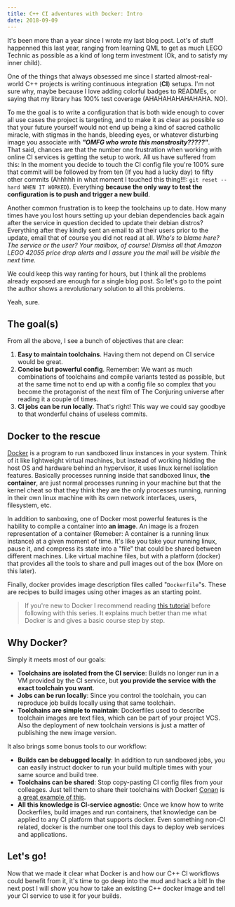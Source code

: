 ```yaml
---
title: C++ CI adventures with Docker: Intro
date: 2018-09-09
---
```


It's been more than a year since I wrote my last blog post. Lot's of stuff happenned this last year, ranging from learning QML to get as much LEGO Technic as possible as a kind of long term investment (Ok, and to satisfy my inner child).  

One of the things that always obsessed me since I started almost-real-world C++ projects is writing continuous integration (**CI**) setups. I'm not sure why, maybe because I love adding colorful badges to READMEs, or saying that my library has 100% test coverage (AHAHAHAHAHAHAHA. NO).  

To me the goal is to write a configuration that is both wide enough to cover all use cases the project is targeting, and to make it as clear as possible so that your future yourself would not end up being a kind of sacred catholic miracle, with stigmas in the hands, bleeding eyes, or whatever disturbing image you associate with ***"OMFG who wrote this monstrosity?????"***.  
That said, chances are that the number one frustration when working with online CI services is getting the setup to work. All us have suffered from this: In the moment you decide to touch the CI config file you're 100% sure that commit will be followed by from ten (If you had a lucky day) to fifty other commits (Ahhhhh in what moment I touched this thing!!!: `git reset --hard WHEN IT WORKED`). Everything **because the only way to test the configuration is to push and trigger a new build**. 

Another common frustration is to keep the toolchains up to date. How many times have you lost hours setting up your debian dependencies back again after the service in question decided to update their debian distros? Everything after they kindly sent an email to all their users prior to the update, email that of course you did not read at all. *Who's to blame here? The service or the user? Your mailbox, of course! Dismiss all that Amazon LEGO 42055 price drop alerts and I assure you the mail will be visible the next time.*

We could keep this way ranting for hours, but I think all the problems already exposed are enough for a single blog post. So let's go to the point the author shows a revolutionary solution to all this problems.

Yeah, sure.

## The goal(s)

From all the above, I see a bunch of objectives that are clear:

 1. **Easy to maintain toolchains**. Having them not depend on CI service would be great.
 2. **Concise but powerful config**. Remember: We want as much combinations of toolchains and compile variants tested as possible, but at the same time not to end up with a config file so complex that you become the protagonist of the next film of The Conjuring universe after reading it a couple of times.
 3. **CI jobs can be run locally**. That's right! This way we could say goodbye to that wonderful chains of useless commits.

## Docker to the rescue

[Docker](https://www.docker.com/) is a program to run sandboxed linux instances in your system. Think of it like lightweight virtual machines, but instead of working hidding the host OS and hardware behind an hypervisor, it uses linux kernel isolation features. Basically processes running inside that sandboxed linux, **the container**, are just normal processes running in your machine but that the kernel cheat so that they think they are the only processes running, running in their own linux machine with its own network interfaces, users, filesystem, etc.

In addition to sanboxing, one of Docker most powerful features is the hability to compile a container into **an image**. An image is a frozen representation of a container (Remeber: A container is a running linux instance) at a given moment of time. It's like you take your running linux, pause it, and compress its state into a "file" that could be shared between different machines. Like virtual machine files, but with a platform (docker) that provides all the tools to share and pull images out of the box (More on this later).

Finally, docker provides image description files called "`Dockerfile`"s. These are recipes to build images using other images as an starting point.

> If you're new to Docker I recommend reading [this tutorial](https://docker-curriculum.com/) before following with this series. It explains much better than me what Docker is and gives a basic course step by step.

## Why Docker?

Simply it meets most of our goals:

 - **Toolchains are isolated from the CI service**: Builds no longer run in a VM provided by the CI service, but **you provide the service with the exact toolchain you want**.
 - **Jobs can be run locally**: Since you control the toolchain, you can reproduce job builds locally using that same toolchain.
 - **Toolchains are simple to maintain**: Dockerfiles used to describe toolchain images are text files, which can be part of your project VCS. Also the deployment of new toolchain versions is just a matter of publishing the new image version.

It also brings some bonus tools to our workflow:

 - **Builds can be debugged locally**: In addition to run sandboxed jobs, you can easily instruct docker to run your build multiple times with your same source and build tree.
 - **Toolchains can be shared**: Stop copy-pasting CI config files from your colleages. Just tell them to share their toolchains with Docker! [Conan](https://conan.io/) is [a great example of this](https://github.com/conan-io/conan-docker-tools).
 - **All this knowledge is CI-service agnostic**: Once we know how to write Dockerfiles, build images and run containers, that knowledge can be applied to any CI platform that supports docker. Even something non-CI related, docker is the number one tool this days to deploy web services and applications.

## Let's go!

Now that we made it clear what Docker is and how our C++ CI workflows could benefit from it, it's time to go deep into the mud and hack a bit! In the next post I will show you how to take an existing C++ docker image and tell your CI service to use it for your builds.